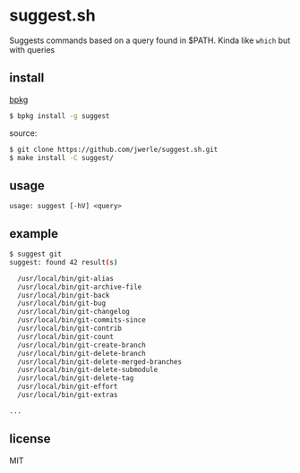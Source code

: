 suggest.sh
==========

Suggests commands based on a query found in $PATH. Kinda like `which`
but with queries

## install

[bpkg](https://github.com/bpkg/bpkg)

```sh
$ bpkg install -g suggest
```

source:

```sh
$ git clone https://github.com/jwerle/suggest.sh.git
$ make install -C suggest/
```

## usage

```
usage: suggest [-hV] <query>
```

## example

```sh
$ suggest git
suggest: found 42 result(s)

  /usr/local/bin/git-alias
  /usr/local/bin/git-archive-file
  /usr/local/bin/git-back
  /usr/local/bin/git-bug
  /usr/local/bin/git-changelog
  /usr/local/bin/git-commits-since
  /usr/local/bin/git-contrib
  /usr/local/bin/git-count
  /usr/local/bin/git-create-branch
  /usr/local/bin/git-delete-branch
  /usr/local/bin/git-delete-merged-branches
  /usr/local/bin/git-delete-submodule
  /usr/local/bin/git-delete-tag
  /usr/local/bin/git-effort
  /usr/local/bin/git-extras

...
```

## license

MIT
